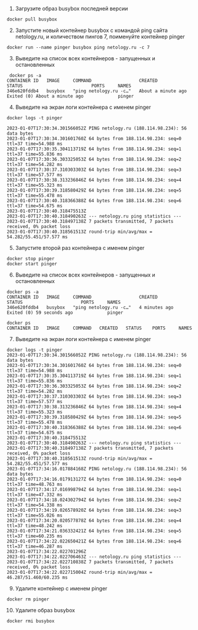 1. Загрузите образ busybox последней версии
```shell
docker pull busybox
```

2. Запустите новый контейнер busybox с командой ping сайта netology.ru, и количеством пингов 7, поименуйте контейнер pinger
```shell
docker run --name pinger busybox ping netology.ru -c 7
```

3. Выведите на список всех контейнеров - запущенных и остановленных

```shell
 docker ps -a
CONTAINER ID   IMAGE     COMMAND                  CREATED              STATUS                          PORTS     NAMES
346e620fddb4   busybox   "ping netology.ru -c…"   About a minute ago   Exited (0) About a minute ago             pinger
```

4. Выведите на экран логи контейнера с именем pinger

```shell
docker logs -t pinger

2023-01-07T17:30:34.301566052Z PING netology.ru (188.114.98.234): 56 data bytes
2023-01-07T17:30:34.301601760Z 64 bytes from 188.114.98.234: seq=0 ttl=37 time=54.988 ms
2023-01-07T17:30:35.304113719Z 64 bytes from 188.114.98.234: seq=1 ttl=37 time=55.836 ms
2023-01-07T17:30:36.303325053Z 64 bytes from 188.114.98.234: seq=2 ttl=37 time=54.282 ms
2023-01-07T17:30:37.310303303Z 64 bytes from 188.114.98.234: seq=3 ttl=37 time=57.577 ms
2023-01-07T17:30:38.313236846Z 64 bytes from 188.114.98.234: seq=4 ttl=37 time=55.323 ms
2023-01-07T17:30:39.318580429Z 64 bytes from 188.114.98.234: seq=5 ttl=37 time=55.478 ms
2023-01-07T17:30:40.318366388Z 64 bytes from 188.114.98.234: seq=6 ttl=37 time=54.675 ms
2023-01-07T17:30:40.318475513Z 
2023-01-07T17:30:40.318490263Z --- netology.ru ping statistics ---
2023-01-07T17:30:40.318497138Z 7 packets transmitted, 7 packets received, 0% packet loss
2023-01-07T17:30:40.318561513Z round-trip min/avg/max = 54.282/55.451/57.577 ms
```

5. Запустите второй раз контейнера с именем pinger

```shell
docker stop pinger
docker start pinger  
```

6. Выведите на список всех контейнеров - запущенных и остановленных
```shell
docker ps -a  
CONTAINER ID   IMAGE     COMMAND                  CREATED         STATUS                      PORTS     NAMES
346e620fddb4   busybox   "ping netology.ru -c…"   4 minutes ago   Exited (0) 59 seconds ago             pinger

docker ps   
CONTAINER ID   IMAGE     COMMAND   CREATED   STATUS    PORTS     NAMES
```

7. Выведите на экран логи контейнера с именем pinger

```shell
docker logs -t pinger
2023-01-07T17:30:34.301566052Z PING netology.ru (188.114.98.234): 56 data bytes
2023-01-07T17:30:34.301601760Z 64 bytes from 188.114.98.234: seq=0 ttl=37 time=54.988 ms
2023-01-07T17:30:35.304113719Z 64 bytes from 188.114.98.234: seq=1 ttl=37 time=55.836 ms
2023-01-07T17:30:36.303325053Z 64 bytes from 188.114.98.234: seq=2 ttl=37 time=54.282 ms
2023-01-07T17:30:37.310303303Z 64 bytes from 188.114.98.234: seq=3 ttl=37 time=57.577 ms
2023-01-07T17:30:38.313236846Z 64 bytes from 188.114.98.234: seq=4 ttl=37 time=55.323 ms
2023-01-07T17:30:39.318580429Z 64 bytes from 188.114.98.234: seq=5 ttl=37 time=55.478 ms
2023-01-07T17:30:40.318366388Z 64 bytes from 188.114.98.234: seq=6 ttl=37 time=54.675 ms
2023-01-07T17:30:40.318475513Z 
2023-01-07T17:30:40.318490263Z --- netology.ru ping statistics ---
2023-01-07T17:30:40.318497138Z 7 packets transmitted, 7 packets received, 0% packet loss
2023-01-07T17:30:40.318561513Z round-trip min/avg/max = 54.282/55.451/57.577 ms
2023-01-07T17:34:16.017884168Z PING netology.ru (188.114.98.234): 56 data bytes
2023-01-07T17:34:16.017913127Z 64 bytes from 188.114.98.234: seq=0 ttl=37 time=48.763 ms
2023-01-07T17:34:17.016998794Z 64 bytes from 188.114.98.234: seq=1 ttl=37 time=47.332 ms
2023-01-07T17:34:18.024302794Z 64 bytes from 188.114.98.234: seq=2 ttl=37 time=54.338 ms
2023-01-07T17:34:19.026578920Z 64 bytes from 188.114.98.234: seq=3 ttl=37 time=55.026 ms
2023-01-07T17:34:20.020577878Z 64 bytes from 188.114.98.234: seq=4 ttl=37 time=48.242 ms
2023-01-07T17:34:21.036332421Z 64 bytes from 188.114.98.234: seq=5 ttl=37 time=60.235 ms
2023-01-07T17:34:22.022650421Z 64 bytes from 188.114.98.234: seq=6 ttl=37 time=46.287 ms
2023-01-07T17:34:22.022701296Z 
2023-01-07T17:34:22.022706463Z --- netology.ru ping statistics ---
2023-01-07T17:34:22.022710838Z 7 packets transmitted, 7 packets received, 0% packet loss
2023-01-07T17:34:22.022715004Z round-trip min/avg/max = 46.287/51.460/60.235 ms
```

9. Удалите контейнер с именем pinger

```shell
docker rm pinger
```

10. Удалите образ busybox

```shell
docker rmi busybox
```
